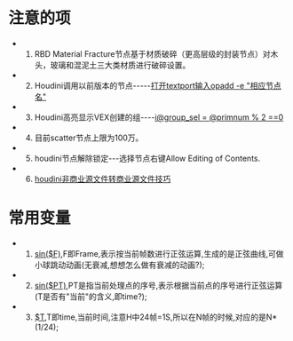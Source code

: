 # 注意的项

* 1. RBD Material Fracture节点基于材质破碎（更高层级的封装节点）对木头，玻璃和混泥土三大类材质进行破碎设置。

* 2. Houdini调用以前版本的节点-----[打开textport输入opadd -e "相应节点名"](https://blog.csdn.net/A13155283231/article/details/89151158)

* 3. Houdini高亮显示VEX创建的组----[i@group_sel = @primnum % 2 ==0](http://blog.sina.com.cn/s/blog_b11f872e0102xbr7.html)

* 4. 目前scatter节点上限为100万。

* 5. houdini节点解除锁定---选择节点右键Allow Editing of Contents.

* 6. [houdini非商业源文件转商业源文件技巧](https://mp.weixin.qq.com/s/c_9SKm_hmLpBLt95uZXxEA)


# 常用变量

* 1. [sin($F)](),F即Frame,表示按当前帧数进行正弦运算,生成的是正弦曲线,可做小球跳动动画(无衰减,想想怎么做有衰减的动画?);

* 2. [sin($PT)](),PT是指当前处理点的序号,表示根据当前点的序号进行正弦运算(T是否有"当前"的含义,即time?);

* 3. [$T](),T即time,当前时间,注意H中24帧=1S,所以在N帧的时候,对应的是N*(1/24);
